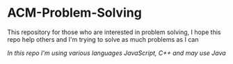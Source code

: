 # ACM-Problem-Solving
This repository for those who are interested in problem solving, I hope this repo help others and I'm trying to solve as much problems as I can  

*In this repo I'm using various languages JavaScript, C++ and may use Java*
